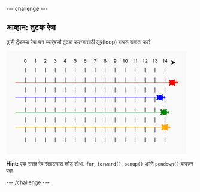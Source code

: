 \--- challenge \---

## आव्हान: तुटक रेषा

तुम्ही ट्रॅकच्या रेषा घन च्याऐवजी तुटक करण्यासाठी लूप(loop) वापरू शकता का?

![screenshot](images/race-finished.png)

**Hint:** एक सरळ रेष रेखाटणारा कोड शोधा. `for`, `forward()`, `penup()` आणि `pendown()`:वापरुन पहा

\--- /challenge \---